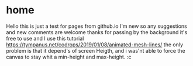 # home
Hello this is just a test for pages from github.io
I'm new so any suggestions and new comments are welcome
thanks for passing by
the background it's free to use and I use this tutorial https://tympanus.net/codrops/2019/01/08/animated-mesh-lines/
the only problem is that it depend's of screen Heigth, and i was'nt able to force the canvas to stay whit a min-height and max-height. :c
